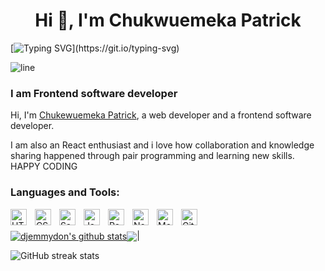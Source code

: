 
<h1 align="center">Hi 👋, I'm Chukwuemeka Patrick</h1>

[![Typing SVG](https://readme-typing-svg.herokuapp.com?font=Architects+Daughter&size=30&color=7AF79A&lines=djemmydon+here...;I'm+a+frontend+developer;I'm+available+for+hire;)](https://git.io/typing-svg)

![line](./img/line.gif)

### I am Frontend software developer
Hi, I'm [Chukewuemeka Patrick](https://NickEmma.me/), a  web developer and a frontend software developer.

 I am also an React enthusiast and i love how collaboration and knowledge sharing happened through pair programming and learning new skills. HAPPY CODING 

### Languages and Tools:

[<img align="left" alt="HTML5" width="26px" src="https://cdn.jsdelivr.net/gh/devicons/devicon/icons/html5/html5-original.svg" style="padding-right:10px;" />](https://www.w3schools.com/html/)
[<img align="left" alt="CSS3" width="26px" src="https://cdn.jsdelivr.net/gh/devicons/devicon/icons/css3/css3-original.svg" style="padding-right:10px;" />](https://www.w3schools.com/css/)
[<img align="left" alt="Sass" width="26px" src="https://cdn.jsdelivr.net/gh/devicons/devicon/icons/sass/sass-original.svg" style="padding-right:10px;" />](https://sass-lang.com/)
[<img align="left" alt="JavaScript" width="26px" src="https://cdn.jsdelivr.net/gh/devicons/devicon/icons/javascript/javascript-original.svg" style="padding-right:10px;" />](https://www.javascript.com/)
[<img align="left" alt="React" width="26px" src="https://cdn.jsdelivr.net/gh/devicons/devicon/icons/react/react-original.svg" style="padding-right:10px;" />](https://reactjs.org/)
[<img align="left" alt="Node.js" width="26px" src="https://cdn.jsdelivr.net/gh/devicons/devicon/icons/nodejs/nodejs-original.svg" style="padding-right:10px;" />](https://nodejs.org/)
[<img align="left" alt="MongoDB" width="26px" src="https://cdn.jsdelivr.net/gh/devicons/devicon/icons/mongodb/mongodb-original.svg" style="padding-right:10px;" />](https://www.mongodb.com/)
[<img align="left" alt="Git" width="26px" src="https://cdn.jsdelivr.net/gh/devicons/devicon/icons/git/git-original.svg" style="padding-right:10px;" />](https://git.com)

<br/><br/>
<a href="https://github.com/djemmydon/github-readme-stats"><img align="center" src="https://github-readme-stats.vercel.app/api?username=djemmydon&show_icons=true&include_all_commits=true&theme=buefy&hide_border=true" alt="djemmydon's github stats" /></a><img align="center" src="https://github-readme-stats.vercel.app/api/top-langs/?username=djemmydon&layout=compact&theme=buefy&hide_border=true" /></a>|

![GitHub streak stats](https://github-readme-streak-stats.herokuapp.com/?user=djemmydon) 
